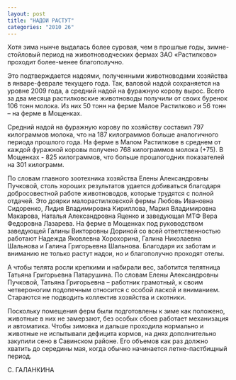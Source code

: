 ```yaml
---
layout: post
title: "НАДОИ РАСТУТ"
categories: "2010 26"
---
```


Хотя зима нынче выдалась более суровая, чем в прошлые годы, зимне-стойловый период на животноводческих фермах ЗАО «Растилково» проходит более-менее благополучно.

Это подтверждается надоями, полученными животноводами хозяйства в январе-феврале текущего года. Так, валовой надой сохраняется на уровне 2009 года, а средний надой на фуражную корову вырос. Всего за два месяца растилковские животноводы получили от своих буренок 106 тонн молока. Из них 50 тонн на ферме Малое Растилково и 56 тонн –  на ферме в Мощенках.

Средний надой на фуражную корову по хозяйству составил 797 килограммов молока, что на 187 килограммов больше аналогичного периода прошлого года. На ферме в Малом Растилкове в среднем от каждой фуражной коровы получено 768 килограммов молока (+75). В Мощенках - 825 килограммов, что больше прошлогодних показателей на 301 килограмм.

По словам главного зоотехника хозяйства Елены Александровны Пучковой,  столь хороших результатов удается добиваться благодаря добросовестной работе животноводов, которые трудятся с полной отдачей. Это доярки малорастилковской фермы Любовь Ивановна Сидоренко, Лидия Владимировна Кириллова, Мария Владимировна Макарова, Наталья Александровна Яценко и заведующая МТФ Вера Федоровна Лазарева. На ферме в Мощенках под руководством заведующей Галины Викторовны Дориной со всей ответственностью работают Надежда Яковлевна Хорохорина, Галина Николаевна Шальнова и Галина Григорьевна Шальнова. Благодаря их заботам и вниманию не только растут надои, но и благополучно проходят отелы.

А чтобы телята росли крепкими и набирали вес, заботится телятница Татьяна Григорьевна Патарушина. По словам Елены Александровны Пучковой, Татьяна Григорьевна – работник грамотный, к своим четвероногим подопечным относится с особой лаской и вниманием. Стараются не подводить коллектив хозяйства и скотники.

Поскольку помещения ферм были подготовлены к зиме как положено, животные в них не замерзают, без особых сбоев работает механизация и автоматика. Чтобы зимовка и дальше проходила нормально и животные не испытывали дефицита кормов, на днях дополнительно закупили сено в Савинском районе. Его объемов как раз должно хватить до середины мая, когда обычно начинается летне-пастбищный период.

С. ГАЛАНКИНА



